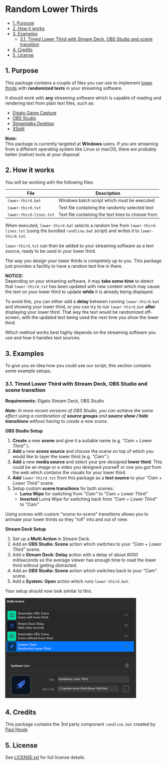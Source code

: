 # Random Lower Thirds

<!-- TOC -->
* [1. Purpose](#1-purpose)
* [2. How it works](#2-how-it-works)
* [3. Examples](#3-examples)
  * [3.1. Timed Lower Third with Stream Deck, OBS Studio and scene transition](#31-timed-lower-third-with-stream-deck-obs-studio-and-scene-transition)
* [4. Credits](#4-credits)
* [5. License](#5-license)
<!-- TOC -->

## 1. Purpose

This package contains a couple of files you can use to implement [lower thirds][1] with
**randomized texts** in your streaming software.

It should work with **any** streaming software which is capable of reading and rendering text from
plain text files, such as:

* [Elgato Game Capture][2]
* [OBS Studio][3]
* [Streamlabs Desktop][4]
* [XSplit][5]

**Note:**  
This package is currently targeted at **Windows** users. If you are streaming from a different
operating system like Linux or macOS, there are probably better (native) tools at your disposal.

## 2. How it works

You will be working with the following files:

| File                    | Description                                        |
|-------------------------|----------------------------------------------------|
| `lower-third.bat`       | Windows batch script which must be executed        |
| `lower-third.txt`       | Text file containing the randomly selected text    |
| `lower-third-lines.txt` | Text file containing the text lines to choose from |

When executed, `lower-third.bat` selects a random line from `lower-third-lines.txt` (using the
bundled `randline.bat` script) and writes it to `lower-third.txt`.

`lower-third.txt` can then be added to your streaming software as a text source, ready to be used
in your lower third.

The way you design your lower thirds is completely up to you. This package just provides a facility
to have a random text line in there.

**NOTICE:**  
Depending on your streaming software, it may **take some time** to detect that `lower-third.txt` has
been updated with new content which may cause the text on your lower third to update **while** it is
already being displayed.

To avoid this, you can either add a **delay** between running `lower-third.bat` and showing your 
lower third, or you can try to run `lower-third.bat` **after** displaying your lower third. That way
the text would be randomized off-screen, with the updated text being used the next time you show the
lower third.

Which method works best highly depends on the streaming software you use and how it handles text
sources.

## 3. Examples

To give you an idea how you could use our script, this section contains some example setups.

### 3.1. Timed Lower Third with Stream Deck, OBS Studio and scene transition

**Requirements:** Elgato Stream Deck, OBS Studio

_**Note:** In more recent versions of OBS Studio, you can achieve the same effect using a combination
of **source groups** and **source show / hide transitions** without having to create a new scene._

**OBS Studio Setup**

1. **Create** a new **scene** and give it a suitable name (e.g. *"Cam + Lower Third"* ).
2. **Add** a new **scene source** and choose the scene on top of which you would like to layer the
   lower third (e.g. *"Cam"* ).
3. **Add** a new **media source** and select your pre-designed **lower third**. This could be an
   image or a video you designed yourself or one you got from the web which contains the visuals for
   your lower third.
4. **Add** `lower-third.txt` from this package as a **text source** to your *"Cam + Lower Third"* scene.
5. Setup custom **scene transitions** for both scenes:
    * **Luma Wipe** for switching from *"Cam"* to *"Cam + Lower Third"*
    * **Inverted** Luma Wipe for switching back from *"Cam + Lower Third"* to *"Cam"*

Using scenes with custom "scene-to-scene" transitions allows you to animate your lower thirds so they 
"roll" into and out of view.

**Stream Deck Setup**

1. Set up a **Multi Action** in Stream Deck.
2. Add an **OBS Studio: Scene** action which switches to your *"Cam + Lower Third"* scene.
3. Add a **Stream Deck: Delay** action with a delay of about *6000* milliseconds so the average
   viewer has enough time to read the lower third without getting distracted.
4. Add an **OBS Studio: Scene** action which switches back to your *"Cam"* scene.
5. Add a **System: Open** action which runs `lower-third.bat`. 

Your setup should now look similar to this:

![Stream Deck](docs/streamdeck.png)

## 4. Credits

This package contains the 3rd party component `randline.bat` created by [Paul Houle][6].

## 5. License

See [LICENSE.txt](LICENSE.txt) for full license details.


[1]: https://en.wikipedia.org/wiki/Lower_third
[2]: https://www.elgato.com
[3]: https://obsproject.com
[4]: https://streamlabs.com
[5]: https://www.xsplit.com
[6]: http://paulhoule.com
